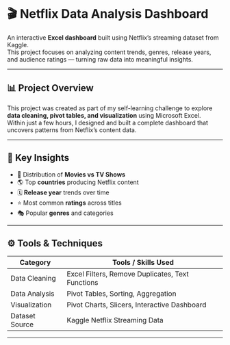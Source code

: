 # 🎬 Netflix Data Analysis Dashboard

An interactive **Excel dashboard** built using Netflix’s streaming dataset from Kaggle.  
This project focuses on analyzing content trends, genres, release years, and audience ratings — turning raw data into meaningful insights.  

---

## 📊 Project Overview
This project was created as part of my self-learning challenge to explore **data cleaning, pivot tables, and visualization** using Microsoft Excel.  
Within just a few hours, I designed and built a complete dashboard that uncovers patterns from Netflix’s content data.

---

## 🧩 Key Insights
- 🎥 Distribution of **Movies vs TV Shows**  
- 🌎 Top **countries** producing Netflix content  
- 🗓️ **Release year** trends over time  
- ⭐ Most common **ratings** across titles  
- 🎭 Popular **genres** and categories  

---

## ⚙️ Tools & Techniques
| Category | Tools / Skills Used |
|-----------|--------------------|
| Data Cleaning | Excel Filters, Remove Duplicates, Text Functions |
| Data Analysis | Pivot Tables, Sorting, Aggregation |
| Visualization | Pivot Charts, Slicers, Interactive Dashboard |
| Dataset Source | Kaggle Netflix Streaming Data |

---


